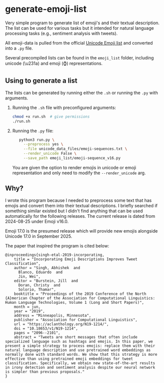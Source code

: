 # generate-emoji-list
Very simple program to generate list of emoji's and their textual description. The list can be used for various tasks but it intended for natural language processing tasks (e.g., sentiment analysis with tweets).

All emoji-data is pulled from the official [Unicode Emoji list](https://unicode.org/emoji/charts/full-emoji-list.html) and converted into a ```.py``` file.

Several precompiled lists can be found in the ```emoji_list``` folder, including unicode (\u231a) and emoji (⌚) representations.
## Using to generate a list
The lists can be generated by running either the ```.sh``` or running the ```.py``` with arguments.

1. Running the ```.sh``` file with preconfigured arguments:
   ```bash
   chmod +x run.sh  # give permissions
   ./run.sh 
   ```
2. Running the ```.py``` file:
   ```bash
      python3 run.py \
       	--preprocess yes \
       	--file unicode_data_files/emoji-sequences.txt \
       	--render_unicode False \
       	--save_path emoji_list/emoji-sequence_v16.py
   ```
   You are given the option to render emojis in unicode or emoji representation and only need to modify the ```--render_unicode``` arg.

## Why?
I wrote this program because I needed to preprocess some text that has emojis and convert them into their textual descriptions. I briefly searched if something similar existed but I didn't find anything that can be used automatically for the following releases. The current release is dated from 2024-08-25 under Emoji v16.0.

Emoji 17.0 is the presumed release which will provide new emojis alongside Unicode 17.0 in September 2025.

The paper that inspired the program is cited below:
```
@inproceedings{singh-etal-2019-incorporating,
    title = "Incorporating Emoji Descriptions Improves Tweet Classification",
    author = "Singh, Abhishek  and
      Blanco, Eduardo  and
      Jin, Wei",
    editor = "Burstein, Jill  and
      Doran, Christy  and
      Solorio, Thamar",
    booktitle = "Proceedings of the 2019 Conference of the North {A}merican Chapter of the Association for Computational Linguistics: Human Language Technologies, Volume 1 (Long and Short Papers)",
    month = jun,
    year = "2019",
    address = "Minneapolis, Minnesota",
    publisher = "Association for Computational Linguistics",
    url = "https://aclanthology.org/N19-1214/",
    doi = "10.18653/v1/N19-1214",
    pages = "2096--2101",
    abstract = "Tweets are short messages that often include specialized language such as hashtags and emojis. In this paper, we present a simple strategy to process emojis: replace them with their natural language description and use pretrained word embeddings as normally done with standard words. We show that this strategy is more effective than using pretrained emoji embeddings for tweet classification. Specifically, we obtain new state-of-the-art results in irony detection and sentiment analysis despite our neural network is simpler than previous proposals."
}
```
